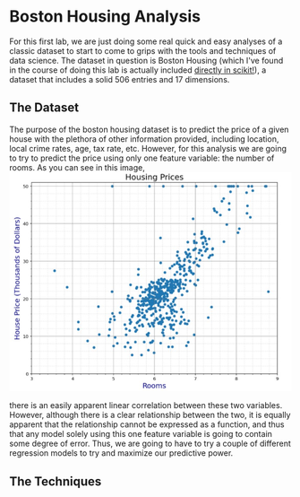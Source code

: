 # Boston Housing Analysis 

For this first lab, we are just doing some real quick and easy analyses of a classic dataset to start to come to grips with the tools and techniques of data science. The dataset in question is Boston Housing (which I've found in the course of doing this lab is actually included [directly in scikit!](https://scikit-learn.org/stable/modules/generated/sklearn.datasets.load_boston.html)), a dataset that includes a solid 506 entries and 17 dimensions.

## The Dataset
The purpose of the boston housing dataset is to predict the price of a given house with the plethora of other information provided, including location, local crime rates, age, tax rate, etc. However, for this analysis we are going to try to predict the price using only one feature variable: the number of rooms. As you can see in this image, ![](img1.jpg)

there is an easily apparent linear correlation between these two variables. However, although there is a clear relationship between the two, it is equally apparent that the relationship cannot be expressed as a function, and thus that any model solely using this one feature variable is going to contain some degree of error. Thus, we are going to have to try a couple of different regression models to try and maximize our predictive power.

## The Techniques

